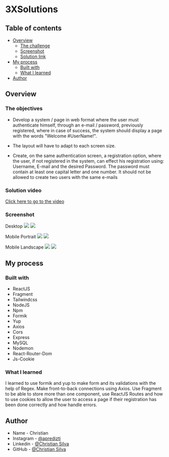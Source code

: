 # 3XSolutions

## Table of contents

- [Overview](#overview)
  - [The challenge](#the-challenge)
  - [Screenshot](#screenshot)
  - [Solution link](#Solution-link)
- [My process](#my-process)
  - [Built with](#built-with)
  - [What I learned](#what-i-learned)
- [Author](#author)

## Overview

### The objectives

- Develop a system / page in web format where the user must authenticate himself, through an e-mail / password, previously registered, where in case of success, the system should display a page with the words "Welcome #UserName!".

- The layout will have to adapt to each screen size.

- Create, on the same authentication screen, a registration option, where the user, if not registered in the system, can effect his registration using: Username, E-mail and the desired Password. The password must contain at least one capital letter and one number. It should not be allowed to create two users with the same e-mails

### Solution video

[Click here to go to the video](https://youtu.be/AVvdtZQ4-Bo)

### Screenshot

Desktop ![](Screenshot/RegisterLoginDesktop.PNG) ![](Screenshot/WelcomeDesktop.PNG)  

Mobile Portrait ![](Screenshot/RegisterLoginMobilePortrait.PNG) ![](Screenshot/WelcomeMobilePortrait.PNG)

Mobile Landscape ![](Screenshot/RegisterLoginMobileLandscape.PNG) ![](Screenshot/WelcomeMobileLandscape.PNG)


## My process

### Built with

- ReactJS
- Fragment
- Tailwindcss
- NodeJS
- Npm
- Formik 
- Yup 
- Axios
- Cors
- Express
- MySQL
- Nodemon
- React-Router-Dom
- Js-Cookie

### What I learned

I learned to use formik and yup to make form and its validations with the help of Regex. Make front-to-back connections using Axios. Use Fragment to be able to store more than one component, use ReactJS Routes and how to use cookies to allow the user to access a page if their registration has been done correctly and how handle errors.

## Author

- Name - Christian
- Instagram - [@apredizti](https://www.instagram.com/apredizti/)
- Linkedin - [@Christian Silva]( https://www.linkedin.com/in/christian-silva-83172621a)
- GitHub - [@Christian Silva](https://github.com/Christian-M-Silva)